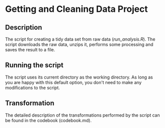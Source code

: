 # Getting and Cleaning Data Project

## Description
The script for creating a tidy data set from raw data (*run_analysis.R*). The script downloads the raw data, unzips it, performs some processing and saves the result to a file.

## Running the script
The script uses its current directory as the working directory. As long as you are happy with this default option, you don't need to make any modifications to the script.

## Transformation
The detailed description of the transformations performed by the script can be found in the codebook (codebook.md).


